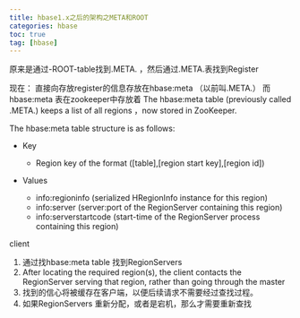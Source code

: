 ```yaml
---
title: hbase1.x之后的架构之META和ROOT
categories: hbase   
toc: true  
tag: [hbase]
---
```



原来是通过-ROOT-table找到.META. ，然后通过.META.表找到Register

现在：
直接向存放register的信息存放在hbase:meta （以前叫.META.） 而hbase:meta 表在zookeeper中存放着
The hbase:meta table (previously called .META.) keeps a list of all regions ，now stored in ZooKeeper.

The hbase:meta table structure is as follows:

* Key
	* Region key of the format ([table],[region start key],[region id])

* Values
	* info:regioninfo (serialized HRegionInfo instance for this region)
	* info:server (server:port of the RegionServer containing this region)
	* info:serverstartcode (start-time of the RegionServer process containing this region)


client
1. 通过找hbase:meta table 找到RegionServers 
2. After locating the required region(s), the client contacts the RegionServer serving that region, rather than going through the master
3. 找到的信心将被缓存在客户端，以便后续请求不需要经过查找过程。
4. 如果RegionServers 重新分配，或者是宕机，那么才需要重新查找










